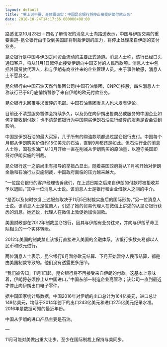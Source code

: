 ```yaml
---
layout: default
title: "嘴上说不要，身体很诚实：中国昆仑银行将停止接受伊朗付款业务"
date: 2018-10-24T14:17:36.000000+08:00
---
```


路透北京10月23日 – 四名了解情况的消息人士向路透表示，中国与伊朗交易的重要渠道–昆仑银行由于受到美国即将制裁伊朗的压力，将停止处理来自伊朗的支付业务。

昆仑银行是中国与伊朗之间资金流动的主要正式通道。消息人士称，该行已经口头通知客户，将从11月1日起停止接受伊朗向中国支付的人民币款项。消息人士中包括外国贷款代理人，和与伊朗有商业往来的企业管理人员。由于事件敏感，消息人士不愿具名。

昆仑银行由中国石油天然气集团公司(中国石油集团，CNPC)控股，四名消息人士称该行已于8月底悄悄暂停了来自伊朗的欧元付款业务。

昆仑银行未回覆寻求置评的电邮。中国石油集团发言人也未发表评论。

目前还不清楚服务暂停会持续多久，以及仍在向伊朗出售商品或服务的中国企业如何才能收到付款；也不清楚该银行为中国购买伊朗石油进行结算的服务是否会受到影响。

中国是伊朗石油的最大买家，几乎所有的购油款项都通过昆仑银行支付。中国每个月都从伊朗购买价值约15亿美元的石油，直到9月都还是如此。但石油行业的消息人士称，国有炼油厂从10月开始一直在削减从伊朗购买的原油量，以遵守美国即将对伊朗实施的制裁。

昆仑银行这一之前尚未有报导的举措凸显出，随着美国政府将从11月初开始对伊朗金融和石油行业实施制裁，中国政府面临的压力越来越大。

“一位昆仑银行的客户经理告诉我们，在上述日期之后来自伊朗的付款将被拒收并予以退回，”其中一位消息人士说。该消息人士是银行和企业借款人之间的中介。

“是否以及何时恢复上述服务取决于11月5日制裁实施后的国际形势，”另一位消息人士说。该消息人士是位商人，引述了她的贸易代理人在微信上讲述的从昆仑银行获悉的消息。她还说，代理人在微信上敦促她加快回款。

美国财政部在2012年制裁昆仑银行，因其与伊朗有业务往来，并向与伊朗革命卫队相关的一个实体转账。

2012年美国的制裁禁止该银行直接进入美国的金融体系。该银行多数交易都以人民币和欧元进行。

两位消息人士表示，昆仑银行8月暂停欧元结算、下月开始暂停人民币结算，都是由美国制裁导致的。他们没有透露更多细节。

“我们被告知，11月1日起，昆仑银行将不再接受来自伊朗的付款。这基本上意味着，伊朗将必须停止从中国进口，”中国东部一制造企业高管称；该公司一直到最近才停止向伊朗出口电子零件。

据中国国家统计局数据，中国2016年对伊朗的出口总计为164亿美元，进口总计148亿美元，均低于2014年创下的出口243亿美元和进口275亿美元纪录水准。2016年是数据可知的最近年份。

中国从伊朗的进口产品主要是石油。

—

11月可能对美做出重大让步，至少在国际制裁上保持与美同步。

